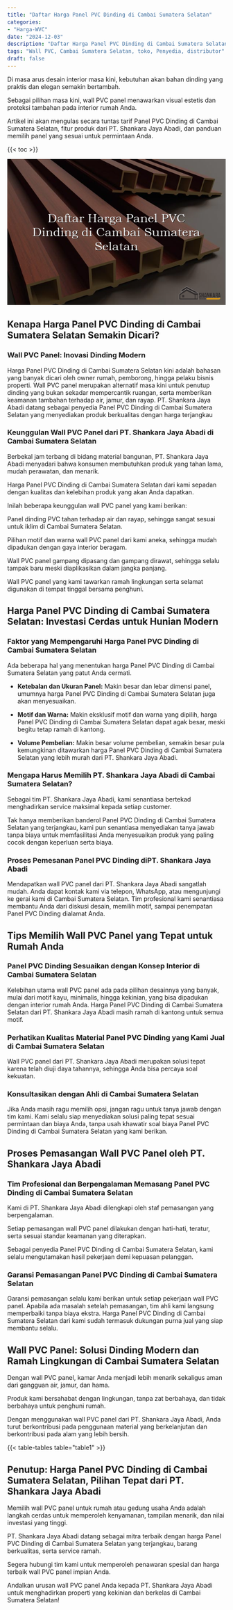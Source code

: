 ```yaml
---
title: "Daftar Harga Panel PVC Dinding di Cambai Sumatera Selatan"
categories: 
- "Harga-WVC"
date: "2024-12-03"
description: "Daftar Harga Panel PVC Dinding di Cambai Sumatera Selatan bagi hunian, kantor, dan toko. Panel unggulan, beragam motif, variasi warna menarik, beserta layanan pemasangan ditangani oleh tenaga ahli ahli dan jaminan resmi!|Jasa penjualan Panel PVC Dinding di Cambai Sumatera Selatan untuk kebutuhan rumah, perkantoran, atau toko, beserta panel unggulan dan penempatan oleh teknisi berpengalaman serta jaminan resmi.|Alternatif Panel PVC Dinding di Cambai Sumatera Selatan yang terpercaya untuk tempat tinggal, kantor, serta ritel, bersama material berkualitas dan pemasangan dikerjakan oleh teknisi profesional dan kepastian resmi.|Penjualan Panel PVC Dinding di Cambai Sumatera Selatan bagi rumah, office, dan gerai, beserta material unggulan dan penempatan oleh teknisi profesional, disertai beserta jaminan resmi.}"
tags: "Wall PVC, Cambai Sumatera Selatan, toko, Penyedia, distributor"
draft: false
---
```


Di masa arus desain interior masa kini, kebutuhan akan bahan dinding yang praktis dan elegan semakin bertambah.

Sebagai pilihan masa kini, wall PVC panel menawarkan visual estetis dan proteksi tambahan pada interior rumah Anda.

Artikel ini akan mengulas secara tuntas tarif Panel PVC Dinding di Cambai Sumatera Selatan, fitur produk dari PT. Shankara Jaya Abadi, dan panduan memilih panel yang sesuai untuk permintaan Anda.

{{< toc >}}

![Daftar Harga Panel PVC Dinding di Cambai Sumatera Selatan](/images/Harga-WVC/Daftar-Harga-Panel-PVC-Dinding-di-Cambai-Sumatera-Selatan.png)


## Kenapa Harga Panel PVC Dinding di Cambai Sumatera Selatan Semakin Dicari?

### Wall PVC Panel: Inovasi Dinding Modern

Harga Panel PVC Dinding di Cambai Sumatera Selatan kini adalah bahasan yang banyak dicari oleh owner rumah, pemborong, hingga pelaku bisnis properti. Wall PVC panel merupakan alternatif masa kini untuk penutup dinding yang bukan sekadar mempercantik ruangan, serta memberikan keamanan tambahan terhadap air, jamur, dan rayap. PT. Shankara Jaya Abadi datang sebagai penyedia Panel PVC Dinding di Cambai Sumatera Selatan yang menyediakan produk berkualitas dengan harga terjangkau

### Keunggulan Wall PVC Panel dari PT. Shankara Jaya Abadi di Cambai Sumatera Selatan

Berbekal jam terbang di bidang material bangunan, PT. Shankara Jaya Abadi menyadari bahwa konsumen membutuhkan produk yang tahan lama, mudah perawatan, dan menarik.

Harga Panel PVC Dinding di Cambai Sumatera Selatan dari kami sepadan dengan kualitas dan kelebihan produk yang akan Anda dapatkan.

Inilah beberapa keunggulan wall PVC panel yang kami berikan:

Panel dinding PVC tahan terhadap air dan rayap, sehingga sangat sesuai untuk iklim di Cambai Sumatera Selatan.

Pilihan motif dan warna wall PVC panel dari kami aneka, sehingga mudah dipadukan dengan gaya interior beragam.

Wall PVC panel gampang dipasang dan gampang dirawat, sehingga selalu tampak baru meski diaplikasikan dalam jangka panjang.

Wall PVC panel yang kami tawarkan ramah lingkungan serta selamat digunakan di tempat tinggal bersama penghuni.

## Harga Panel PVC Dinding di Cambai Sumatera Selatan: Investasi Cerdas untuk Hunian Modern

### Faktor yang Mempengaruhi Harga Panel PVC Dinding di Cambai Sumatera Selatan

Ada beberapa hal yang menentukan harga Panel PVC Dinding di Cambai Sumatera Selatan yang patut Anda cermati.

- **Ketebalan dan Ukuran Panel:** Makin besar dan lebar dimensi panel, umumnya harga Panel PVC Dinding di Cambai Sumatera Selatan juga akan menyesuaikan.

- **Motif dan Warna:** Makin eksklusif motif dan warna yang dipilih, harga Panel PVC Dinding di Cambai Sumatera Selatan dapat agak besar, meski begitu tetap ramah di kantong.

- **Volume Pembelian:** Makin besar volume pembelian, semakin besar pula kemungkinan ditawarkan harga Panel PVC Dinding di Cambai Sumatera Selatan yang lebih murah dari PT. Shankara Jaya Abadi.

### Mengapa Harus Memilih PT. Shankara Jaya Abadi di Cambai Sumatera Selatan?

Sebagai tim PT. Shankara Jaya Abadi, kami senantiasa bertekad menghadirkan service maksimal kepada setiap customer.

Tak hanya memberikan banderol Panel PVC Dinding di Cambai Sumatera Selatan yang terjangkau, kami pun senantiasa menyediakan tanya jawab tanpa biaya untuk memfasilitasi Anda menyesuaikan produk yang paling cocok dengan keperluan serta biaya.

### Proses Pemesanan Panel PVC Dinding diPT. Shankara Jaya Abadi

Mendapatkan wall PVC panel dari PT. Shankara Jaya Abadi sangatlah mudah. Anda dapat kontak kami via telepon, WhatsApp, atau mengunjungi ke gerai kami di Cambai Sumatera Selatan. Tim profesional kami senantiasa membantu Anda dari diskusi desain, memilih motif, sampai penempatan Panel PVC Dinding dialamat Anda.

## Tips Memilih Wall PVC Panel yang Tepat untuk Rumah Anda

### Panel PVC Dinding Sesuaikan dengan Konsep Interior di Cambai Sumatera Selatan

Kelebihan utama wall PVC panel ada pada pilihan desainnya yang banyak, mulai dari motif kayu, minimalis, hingga kekinian, yang bisa dipadukan dengan interior rumah Anda. Harga Panel PVC Dinding di Cambai Sumatera Selatan dari PT. Shankara Jaya Abadi masih ramah di kantong untuk semua motif.

### Perhatikan Kualitas Material Panel PVC Dinding yang Kami Jual di Cambai Sumatera Selatan

Wall PVC panel dari PT. Shankara Jaya Abadi merupakan solusi tepat karena telah diuji daya tahannya, sehingga Anda bisa percaya soal kekuatan.

### Konsultasikan dengan Ahli di Cambai Sumatera Selatan

Jika Anda masih ragu memilih opsi, jangan ragu untuk tanya jawab dengan tim kami. Kami selalu siap menyediakan solusi paling tepat sesuai permintaan dan biaya Anda, tanpa usah khawatir soal biaya Panel PVC Dinding di Cambai Sumatera Selatan yang kami berikan.

## Proses Pemasangan Wall PVC Panel oleh PT. Shankara Jaya Abadi

### Tim Profesional dan Berpengalaman Memasang Panel PVC Dinding di Cambai Sumatera Selatan

Kami di PT. Shankara Jaya Abadi dilengkapi oleh staf pemasangan yang berpengalaman.

Setiap pemasangan wall PVC panel dilakukan dengan hati-hati, teratur, serta sesuai standar keamanan yang diterapkan.

Sebagai penyedia Panel PVC Dinding di Cambai Sumatera Selatan, kami selalu mengutamakan hasil pekerjaan demi kepuasan pelanggan.

### Garansi Pemasangan Panel PVC Dinding di Cambai Sumatera Selatan

Garansi pemasangan selalu kami berikan untuk setiap pekerjaan wall PVC panel. Apabila ada masalah setelah pemasangan, tim ahli kami langsung memperbaiki tanpa biaya ekstra. Harga Panel PVC Dinding di Cambai Sumatera Selatan dari kami sudah termasuk dukungan purna jual yang siap membantu selalu.

## Wall PVC Panel: Solusi Dinding Modern dan Ramah Lingkungan di Cambai Sumatera Selatan

Dengan wall PVC panel, kamar Anda menjadi lebih menarik sekaligus aman dari gangguan air, jamur, dan hama.

Produk kami bersahabat dengan lingkungan, tanpa zat berbahaya, dan tidak berbahaya untuk penghuni rumah.

Dengan menggunakan wall PVC panel dari PT. Shankara Jaya Abadi, Anda turut berkontribusi pada penggunaan material yang berkelanjutan dan berkontribusi pada alam yang lebih bersih.

{{< table-tables table="table1" >}}

## Penutup: Harga Panel PVC Dinding di Cambai Sumatera Selatan, Pilihan Tepat dari PT. Shankara Jaya Abadi

Memilih wall PVC panel untuk rumah atau gedung usaha Anda adalah langkah cerdas untuk memperoleh kenyamanan, tampilan menarik, dan nilai investasi yang tinggi.

PT. Shankara Jaya Abadi datang sebagai mitra terbaik dengan harga Panel PVC Dinding di Cambai Sumatera Selatan yang terjangkau, barang berkualitas, serta service ramah.

Segera hubungi tim kami untuk memperoleh penawaran spesial dan harga terbaik wall PVC panel impian Anda.

Andalkan urusan wall PVC panel Anda kepada PT. Shankara Jaya Abadi untuk menghadirkan properti yang kekinian dan berkelas di Cambai Sumatera Selatan!